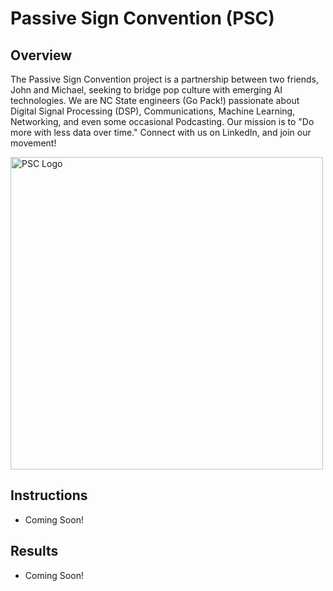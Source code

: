 # Passive Sign Convention (PSC)
## Overview
The Passive Sign Convention project is a partnership between two friends, John and Michael, seeking to bridge pop culture with emerging AI technologies. We are NC State engineers (Go Pack!) passionate about Digital Signal Processing (DSP), Communications, Machine Learning, Networking, and even some occasional Podcasting. Our mission is to "Do more with less data over time." Connect with us on LinkedIn, and join our movement!

<img src="https://i.groupme.com/568x374.jpeg.555fef18f7b24608bfb2aa93cbc0a4b2.large" alt="PSC Logo" width="500"/>

## Instructions
* Coming Soon!

## Results
* Coming Soon!
